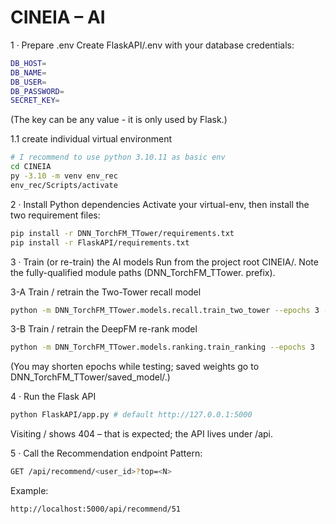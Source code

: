 # CINEIA – AI

1 · Prepare .env
Create FlaskAPI/.env with your database credentials:
```bash
DB_HOST=
DB_NAME=
DB_USER=
DB_PASSWORD=
SECRET_KEY=
```

(The key can be any value - it is only used by Flask.)

1.1 create individual virtual environment
```bash
# I recommend to use python 3.10.11 as basic env
cd CINEIA
py -3.10 -m venv env_rec
env_rec/Scripts/activate   
```

2 · Install Python dependencies
Activate your virtual-env, then install the two requirement files:
```bash
pip install -r DNN_TorchFM_TTower/requirements.txt
pip install -r FlaskAPI/requirements.txt
```
3 · Train (or re-train) the AI models
Run from the project root CINEIA/.
Note the fully-qualified module paths (DNN_TorchFM_TTower. prefix).

3-A Train / retrain the Two-Tower recall model
```bash
python -m DNN_TorchFM_TTower.models.recall.train_two_tower --epochs 3 --batch 128
```
3-B Train / retrain the DeepFM re-rank model
```bash
python -m DNN_TorchFM_TTower.models.ranking.train_ranking --epochs 3
```
(You may shorten epochs while testing; saved weights go to DNN_TorchFM_TTower/saved_model/.)

4 · Run the Flask API
```bash
python FlaskAPI/app.py # default http://127.0.0.1:5000
```
Visiting / shows 404 – that is expected; the API lives under /api.

5 · Call the Recommendation endpoint
Pattern:
```bash
GET /api/recommend/<user_id>?top=<N>
```
Example:
```bash
http://localhost:5000/api/recommend/51
```
